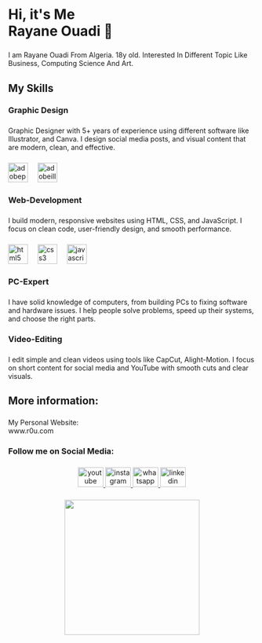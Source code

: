 <h1 align="left">Hi, it's Me<br>Rayane Ouadi 👋</h1>

###

<p align="left">I am Rayane Ouadi From Algeria. 18y old. Interested In Different Topic Like Business, Computing Science And Art.</p>

###

<h2 align="left">My Skills</h2>

###

<h3 align="left">Graphic Design</h3>

###

<p align="left">Graphic Designer with 5+ years of experience using different software like Illustrator, and Canva. I design social media posts, and visual content that are modern, clean, and effective.</p>

###

<div align="left">
  <img src="https://skillicons.dev/icons?i=ps" height="40" alt="adobephotoshop logo"  />
  <img width="12" />
  <img src="https://skillicons.dev/icons?i=ai" height="40" alt="adobeillustrator logo"  />
</div>

###

<h3 align="left">Web-Development</h3>

###

<p align="left">I build modern, responsive websites using HTML, CSS, and JavaScript. I focus on clean code, user-friendly design, and smooth performance.</p>

###

<div align="left">
  <img src="https://cdn.jsdelivr.net/gh/devicons/devicon/icons/html5/html5-original.svg" height="40" alt="html5 logo"  />
  <img width="12" />
  <img src="https://cdn.jsdelivr.net/gh/devicons/devicon/icons/css3/css3-original.svg" height="40" alt="css3 logo"  />
  <img width="12" />
  <img src="https://cdn.jsdelivr.net/gh/devicons/devicon/icons/javascript/javascript-original.svg" height="40" alt="javascript logo"  />
</div>

###

<h3 align="left">PC-Expert</h3>

###

<p align="left">I have solid knowledge of computers, from building PCs to fixing software and hardware issues. I help people solve problems, speed up their systems, and choose the right parts.</p>

###

<h3 align="left">Video-Editing</h3>

###

<p align="left">I edit simple and clean videos using tools like CapCut, Alight-Motion. I focus on short content for social media and YouTube with smooth cuts and clear visuals.</p>

###

<h2 align="left">More information:</h2>

###

<p align="left">My Personal Website:<br>www.r0u.com</p>

###

<h3 align="left">Follow me on Social Media:</h3>

###

<div align="center">
  <a href="https://youtube.com/@r0u_dev?si=u2DcI3H7X_OwIfme" target="_blank">
    <img src="https://raw.githubusercontent.com/maurodesouza/profile-readme-generator/master/src/assets/icons/social/youtube/default.svg" width="52" height="40" alt="youtube logo"  />
  </a>
  <a href="https://www.instagram.com/r0u.off?igsh=cHc0aGtodTBmajc0" target="_blank">
    <img src="https://raw.githubusercontent.com/maurodesouza/profile-readme-generator/master/src/assets/icons/social/instagram/default.svg" width="52" height="40" alt="instagram logo"  />
  </a>
  <a href="+2130797344687" target="_blank">
    <img src="https://raw.githubusercontent.com/maurodesouza/profile-readme-generator/master/src/assets/icons/social/whatsapp/default.svg" width="52" height="40" alt="whatsapp logo"  />
  </a>
  <img src="https://raw.githubusercontent.com/maurodesouza/profile-readme-generator/master/src/assets/icons/social/linkedin/default.svg" width="52" height="40" alt="linkedin logo"  />
</div>

###

<div align="center">
  <img height="275" src="https://i.pinimg.com/originals/5e/aa/54/5eaa547a57a29cc2c7c5dfe21ecb7ca4.gif"  />
</div>

###
